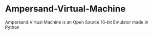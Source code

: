 # Ampersand-Virtual-Machine
Ampersand Virtual Machine is an Open Source 16-bit Emulator made in Python
